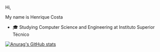 Hi,

My name is Henrique Costa
- 🎓 Studying Computer Science and Engineering at Instituto Superior Técnico

[![Anurag's GitHub stats](https://github-readme-stats.vercel.app/api?username=hmcostaa&show_icons=true)](https://github.com/anuraghazra/github-readme-stats)
